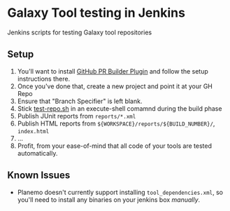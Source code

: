 # Galaxy Tool testing in Jenkins

Jenkins scripts for testing Galaxy tool repositories

## Setup

1. You'll want to install [GitHub PR Builder Plugin](https://wiki.jenkins-ci.org/display/JENKINS/GitHub+pull+request+builder+plugin) and follow the setup instructions there.
2. Once you've done that, create a new project and point it at your GH Repo
3. Ensure that "Branch Specifier" is left blank.
4. Stick [test-repo.sh](test-repo.sh) in an execute-shell comamnd during the build phase
5. Publish JUnit reports from `reports/*.xml`
6. Publish HTML reports from `${WORKSPACE}/reports/${BUILD_NUMBER}/`, `index.html`
7. ...
8. Profit, from your ease-of-mind that all code of your tools are tested automatically.


## Known Issues

- Planemo doesn't currently support installing `tool_dependencies.xml`, so you'll need to install any binaries on your jenkins box *manually*.
